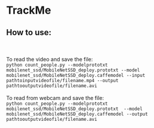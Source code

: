 # TrackMe
## How to use:
<br><br>
 To read the video and save the file:
 <br>
 `python count_people.py --modelprototxt mobilenet_ssd/MobileNetSSD_deploy.prototxt
	--model mobilenet_ssd/MobileNetSSD_deploy.caffemodel --input pathtoinputvideofile/filename.mp4
	--output pathtooutputvideofile/filename.avi`
<br><br>
 To read from webcam and save the file:
 <br>
 `python count_people.py --modelprototxt mobilenet_ssd/MobileNetSSD_deploy.prototxt 
 	--model mobilenet_ssd/MobileNetSSD_deploy.caffemodel
	--output pathtooutputvideofile/filename.avi`
